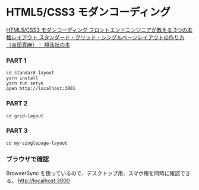 HTML5/CSS3 モダンコーディング
=========================

[HTML5/CSS3 モダンコーディング フロントエンドエンジニアが教える 3つの本格レイアウト スタンダード・グリッド・シングルページレイアウトの作り方（吉田真麻）｜ 翔泳社の本](http://www.shoeisha.co.jp/book/detail/9784798141572)

### PART 1
```
cd standard-layout
yarn install
yarn run serve
open http://localhost:3001
```

### PART 2
```
cd grid-layout
```

### PART 3
```
cd my-singlepage-layout
```

### ブラウザで確認
BrowserSync を使っているので、デスクトップ用、スマホ用を同時に確認できる。
[http://localhost:3000](http://localhost:3000)
